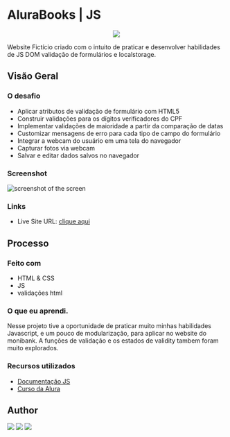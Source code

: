 # AluraBooks | JS

<p align="center">
<img src="http://img.shields.io/static/v1?label=STATUS&message=FINALIZADO&color=critical&style=for-the-badge"/>
</p>

Website Fictício criado com o intuito de praticar e desenvolver habilidades de JS DOM validação de formulários e localstorage.

## Visão Geral

### O desafio

- Aplicar atributos de validação de formulário com HTML5
- Construir validações para os dígitos verificadores do CPF
- Implementar validações de maioridade a partir da comparação de datas
- Customizar mensagens de erro para cada tipo de campo do formulário
- Integrar a webcam do usuário em uma tela do navegador
- Capturar fotos via webcam
- Salvar e editar dados salvos no navegador

### Screenshot

<img src="https://i.imgur.com/cy4gWCS.png" alt=" screenshot of the screen ">

### Links

- Live Site URL: [clique aqui](https://mvergara94.github.io/monibank/)

## Processo

### Feito com

- HTML & CSS
- JS
- validações html

### O que eu aprendi.

Nesse projeto tive a oportunidade de praticar muito minhas habilidades Javascript, e um pouco de modularização, para aplicar no website do monibank. A funções de validação e os estados de validity tambem foram muito explorados.

### Recursos utilizados

- [Documentação JS](https://developer.mozilla.org/pt-BR/docs/Web/JavaScript/Reference/Global_Objects/Array)
- [Curso da Alura](https://cursos.alura.com.br/course/javascript-validando-formularios)

## Author

<div> 
 <a href="https://www.linkedin.com/in/mario-henrique-cardoso-vergara-669a43210" target="_blank"> 
 <img src="https://img.shields.io/badge/-LinkedIn-%230077B5?style=for-the-badge&logo=linkedin&logoColor=white" target="_blank"></a>
  <a href = "mailto:mariovergaralorena@gmail.com"><img src="https://img.shields.io/badge/-Gmail-%23333?style=for-the-badge&logo=gmail&logoColor=white" target="_blank"></a>
  <a href="https://instagram.com/vergara.m94" target="_blank"><img src="https://img.shields.io/badge/-Instagram-%23E4405F?style=for-the-badge&logo=instagram&logoColor=white" target="_blank"></a>

</div>

